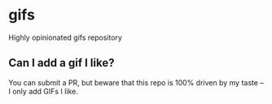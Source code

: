 # gifs
Highly opinionated gifs repository 

## Can I add a gif I like?

You can submit a PR, but beware that this repo is 100% driven by my taste – I only add GIFs I like.
